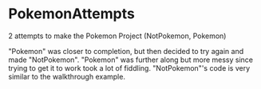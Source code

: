 # PokemonAttempts
2 attempts to make the Pokemon Project (NotPokemon, Pokemon)

"Pokemon" was closer to completion, but then decided to try again and made "NotPokemon".
"Pokemon" was further along but more messy since trying to get it to work took a lot of fiddling.
"NotPokemon"'s code is very similar to the walkthrough example.

